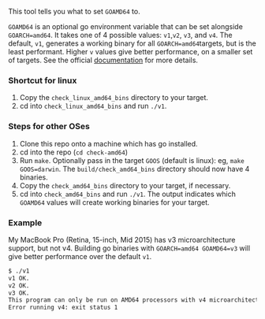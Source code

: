 This tool tells you what to set `GOAMD64` to. 

`GOAMD64` is an optional go environment variable that can be set alongside `GOARCH=amd64`. 
It takes one of 4 possible values: `v1`,`v2`, `v3`, and `v4`. 
The default, `v1`, generates a working binary for all `GOARCH=amd64`targets, but is the least performant. 
Higher `v` values give better performance, on a smaller set of targets. See the official [documentation](https://github.com/golang/go/wiki/MinimumRequirements#microarchitecture-support) for more details.

### Shortcut for linux
1. Copy the `check_linux_amd64_bins` directory to your target.
2. cd into `check_linux_amd64_bins` and run `./v1`.


### Steps for other OSes
1. Clone this repo onto a machine which has go installed.
2. cd into the repo (`cd check-amd64`)
3. Run `make`. Optionally pass in the target `GOOS` (default is linux): eg, `make GOOS=darwin`. The `build/check_amd64_bins` directory should now have 4 binaries. 
4. Copy the `check_amd64_bins` directory to your target, if necessary. 
5. cd into `check_amd64_bins` and run `./v1`. The output indicates which `GOAMD64` values will create working binaries for your target. 


### Example
My MacBook Pro (Retina, 15-inch, Mid 2015) has v3 microarchitecture support, but not 
v4. Building go binaries with `GOARCH=amd64 GOAMD64=v3` will give better performance over the default `v1`.
```bash
$ ./v1 
v1 OK.
v2 OK.
v3 OK.
This program can only be run on AMD64 processors with v4 microarchitecture support.
Error running v4: exit status 1
```
